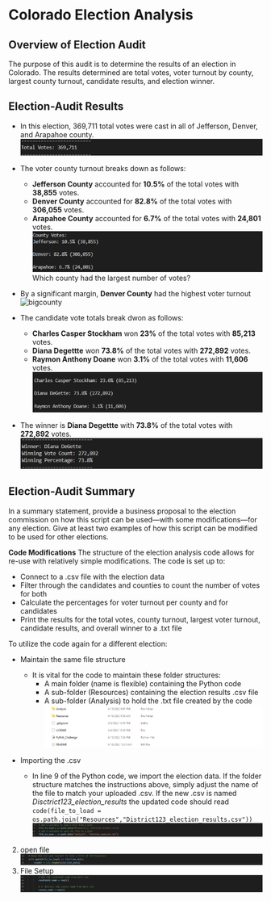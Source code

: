 # Colorado Election Analysis #

## Overview of Election Audit ##
The purpose of this audit is to determine the results of an election in Colorado. The results determined are total votes, voter turnout by county, largest county turnout, candidate results, and election winner.

## Election-Audit Results ##

 * In this election, 369,711 total votes were cast in all of Jefferson, Denver, and Arapahoe county.
![total_votes](https://github.com/TRACIE-F/election_analysis/blob/main/Resources/Total_votes.png)
 * The voter county turnout breaks down as follows:
    * **Jefferson County** accounted for **10.5%** of the total votes with **38,855** votes.
    * **Denver County** accounted for **82.8%** of the total votes with **306,055** votes.
    * **Arapahoe County** accounted for **6.7%** of the total votes with **24,801** votes.
![county_votes](https://github.com/TRACIE-F/election_analysis/blob/main/Resources/County_votes.png)
Which county had the largest number of votes?
 * By a significant margin, **Denver County** had the highest voter turnout
![bigcounty]()

 * The candidate vote totals break dwon as follows:
   * **Charles Casper Stockham** won **23%** of the total votes with **85,213** votes.
   * **Diana Degettte** won **73.8%** of the total votes with **272,892** votes.
   * **Raymon Anthony Doane** won **3.1%** of the total votes with **11,606** votes.
 ![candidate_results](https://github.com/TRACIE-F/election_analysis/blob/main/Resources/candidate_results.png)

 * The winner is **Diana Degettte** with **73.8%** of the total votes with **272,892** votes.
![the_winner_is](https://github.com/TRACIE-F/election_analysis/blob/main/Resources/the_winner_is.png)

## Election-Audit Summary ##
In a summary statement, provide a business proposal to the election commission on how this script can be used—with some modifications—for any election. Give at least two examples of how this script can be modified to be used for other elections.

**Code Modifications**
The structure of the election analysis code allows for re-use with relatively simple modifications. The code is set up to:
 * Connect to a .csv file with the election data
 * Filter through the candidates and counties to count the number of votes for both
 * Calculate the percentages for voter turnout per county and for candidates
 * Print the results for the total votes, county turnout, largest voter turnout, candidate results, and overall winner to a .txt file

To utilize the code again for a different election:

 * Maintain the same file structure
   * It is vital for the code to maintain these folder structures:
      * A main folder (name is flexible) containing the Python code
      * A sub-folder (Resources) containing the election results .csv file
      * A sub-folder (Analysis) to hold the .txt file created by the code
 ![folder_structure](https://github.com/TRACIE-F/election_analysis/blob/main/Resources/file_structure.png)
 
 * Importing the .csv
   *  In line 9 of the Python code, we import the election data. If the folder structure matches the instructions above, simply adjust the name of the file to match your uploaded .csv. If the new .csv is named *Disctrict123_election_results* the updated code should read `code(file_to_load = os.path.join("Resources","District123_election_results.csv"))`
![Code_change_1](https://github.com/TRACIE-F/election_analysis/blob/main/Resources/Code_change_1.png)
2. open file
![Code_change_2](https://github.com/TRACIE-F/election_analysis/blob/main/Resources/Code_change_2.png)
3. File Setup
![Code_change_3](https://github.com/TRACIE-F/election_analysis/blob/main/Resources/Code_change_3.png)
